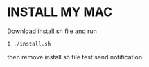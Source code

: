 # INSTALL MY MAC

Download install.sh file and run
```bash
$ ./install.sh
```

then remove install.sh file
test send notification
